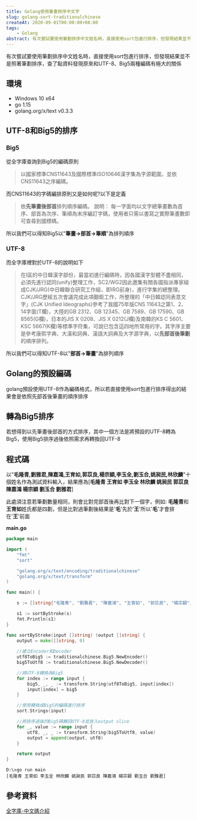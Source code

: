 ```yaml
---
title: Golang使用筆畫排序中文字
slug: golang-sort-traditionalchinese
createAt: 2020-09-01T00:00:00+08:00
tags:
    - Golang
abstract: 有次嘗試要使用筆劃排序中文姓名時，直接使用sort包進行排序，但發現結果並不是照著筆劃排序，查了點資料發現原來和UTF-8、Big5兩種編碼有極大的關係
---
```


有次嘗試要使用筆劃排序中文姓名時，直接使用sort包進行排序，但發現結果並不是照著筆劃排序，查了點資料發現原來和UTF-8、Big5兩種編碼有極大的關係

## 環境
- Windows 10 x64
- go 1.15
- golang.org/x/text v0.3.3

## UTF-8和Big5的排序
### Big5
從全字庫查詢到Big5的編碼原則
>以國家標準CNS11643及國際標準ISO10646漢字集為字源範圍，並依CNS11643之序編碼。
>
而CNS11643的字碼編排原則又是如何呢?以下是定義
>依**先筆畫後部首**排列順序編碼。 說明： 每一字面均以文字總筆畫數為首序、部首為次序、筆順為末序編訂字碼，使用者只需以書寫之實際筆畫數即可查尋到國標碼。
>
所以我們可以得知Big5以"**筆畫->部首->筆順**"為排列順序
### UTF-8
而全字庫裡對於UTF-8的說明如下
>在I區的中日韓漢字部份，最當初進行編碼時，因各國漢字型體不盡相同，必須先進行認同(unify)整理工作，SC2/WG2因此邀集有關各國指派專家組成CJK/JRG(中日韓聯合研究工作組，即IRG前身)，進行字集的總整理。CJK/JRG歷經五次會議完成此項艱鉅工作，所整理的「中日韓認同表意文字」(CJK Unified Ideographs)參考了我國75年版CNS 11643之第1、2、14字面(T欄)，大陸的GB 2312、GB 12345、GB 7589、GB 17590、GB 8565(G欄)，日本的JIS X 0208、JIS X 0212(J欄)及南韓的KS C 5601、KSC 5667(K欄)等標準字符集，可說已包含這四地所常用的字。其字序主要是參考康熙字典、大漢和詞典、漢語大詞典及大字源字典，以**先部首後筆劃**的順序排列。
>
所以我們可以得知UTF-8以"**部首->筆畫**"為排列順序

## Golang的預設編碼
golang預設使用UTF-8作為編碼格式，所以若直接使用sort包進行排序得出的結果會是依照先部首後筆畫的順序排序

## 轉為Big5排序
若想得到以先筆畫後部首的方式排序，其中一個方法是將預設的UTF-8轉為Big5，使用Big5排序過後依照需求再轉換回UTF-8

## 程式碼
以"**毛隆青,劉雅君,陳嘉鴻,王育如,郭苡良,楊宗穎,李玉全,劉玉合,姚昶民,林欣麟**"十個姓名作為測試資料輸入，結果應為[**毛隆青 王育如 李玉全 林欣麟 姚昶民 郭苡良 陳嘉鴻 楊宗穎 劉玉合 劉雅君**]  

此處須注意若筆劃數量相同，則會比對完部首後再比對下一個字，例如:
**毛隆青**和**王育如**姓氏都是四劃，但是比對過筆劃後結果是'**毛**'先於'**王**'所以'**毛**'才會排在'**王**'前面  

**main.go**
```go
package main

import (
	"fmt"
	"sort"

	"golang.org/x/text/encoding/traditionalchinese"
	"golang.org/x/text/transform"
)

func main() {

	s := []string{"毛隆青", "劉雅君", "陳嘉鴻", "王育如", "郭苡良", "楊宗穎", "李玉全", "劉玉合", "姚昶民", "林欣麟"}

	s1 := sortByStroke(s)
	fmt.Println(s1)
}

func sortByStroke(input []string) (output []string) {
	output = make([]string, 0)
    
	//建立Encoder和Decoder
	utf8ToBig5 := traditionalchinese.Big5.NewEncoder()
	big5ToUtf8 := traditionalchinese.Big5.NewDecoder()

	//將UTF-8轉換為Big5
	for index := range input {
		big5, _, _ := transform.String(utf8ToBig5, input[index])
		input[index] = big5
	}

	//使用轉換成Big5的編碼進行排序
	sort.Strings(input)

	//將排序過後的Big5碼轉回UTF-8並放入output slice
	for _, value := range input {
		utf8, _, _ := transform.String(big5ToUtf8, value)
		output = append(output, utf8)
	}

	return output
}
```
```
D:\>go run main
[毛隆青 王育如 李玉全 林欣麟 姚昶民 郭苡良 陳嘉鴻 楊宗穎 劉玉合 劉雅君]
```

## 參考資料
[全字庫-中文碼介紹](https://www.cns11643.gov.tw/pageView.jsp?ID=9)